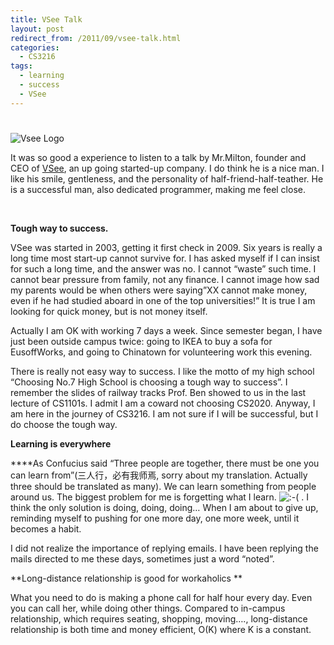 ```yaml
---
title: VSee Talk
layout: post
redirect_from: /2011/09/vsee-talk.html
categories:
  - CS3216
tags:
  - learning
  - success
  - VSee
---
```

# 

![][1]

 [1]: http://vsee.com/img/layout/vsee-logo.png "Vsee Logo"

It was so good a experience to listen to a talk by Mr.Milton, founder and CEO of [VSee][2], an up going started-up company. I do think he is a nice man. I like his smile, gentleness, and the personality of half-friend-half-teather. He is a successful man, also dedicated programmer, making me feel close.

 [2]: http://www.vsee.com

 

**Tough way to success.**

VSee was started in 2003, getting it first check in 2009. Six years is really a long time most start-up cannot survive for. I has asked myself if I can insist for such a long time, and the answer was no. I cannot “waste” such time. I cannot bear pressure from family, not any finance. I cannot image how sad my parents would be when others were saying”XX cannot make money, even if he had studied aboard in one of the top universities!” It is true I am looking for quick money, but is not money itself.

Actually I am OK with working 7 days a week. Since semester began, I have just been outside campus twice: going to IKEA to buy a sofa for EusoffWorks, and going to Chinatown for volunteering work this evening.

There is really not easy way to success. I like the motto of my high school “Choosing No.7 High School is choosing a tough way to success”. I remember the slides of railway tracks Prof. Ben showed to us in the last lecture of CS1101s. I admit I am a coward not choosing CS2020. Anyway, I am here in the journey of CS3216. I am not sure if I will be successful, but I do choose the tough way.

**Learning is everywhere**

****As Confucius said “Three people are together, there must be one you can learn from”(三人行，必有我师焉, sorry about my translation. Actually three should be translated as many). We can learn something from people around us. The biggest problem for me is forgetting what I learn. ![:-(][3] . I think the only solution is doing, doing, doing… When I am about to give up, reminding myself to pushing for one more day, one more week, until it becomes a habit.

 [3]: http://www.huqiangty.com/wp-includes/images/smilies/icon_sad.gif

I did not realize the importance of replying emails. I have been replying the mails directed to me these days, sometimes just a word “noted”.

**Long-distance relationship is good for workaholics **

What you need to do is making a phone call for half hour every day. Even you can call her, while doing other things. Compared to in-campus relationship, which requires seating, shopping, moving…., long-distance relationship is both time and money efficient, O(K) where K is a constant.